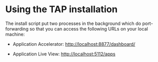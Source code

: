 # Using the TAP installation

The install script put two processes in the background which do port-forwarding so that you can access the
following URLs on your local machine:

- Application Accelerator: <http://localhost:8877/dashboard/>

- Application Live View: <http://localhost:5112/apps> 
